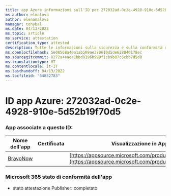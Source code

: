 ```yaml
---
title: app Azure informazioni sull'ID per 272032ad-0c2e-4928-910e-5d52b19f70d5
ms.author: elmalova
author: elenamalova
manager: tonybal
ms.date: 04/13/2022
ms.topic: article
ms.service: attestation
certification_type: attested
description: Tutte le informazioni sulla sicurezza e sulla conformità disponibili per 272032ad-0c2e-4928-910e-5d52b19f70d5.
ms.openlocfilehash: 5e08568a40a1ab509ae370610d5de628840178ec
ms.sourcegitcommit: 8272a4eaea1bbd9196b998f1cb9b87c6cbb7d5d0
ms.translationtype: MT
ms.contentlocale: it-IT
ms.lasthandoff: 04/13/2022
ms.locfileid: "64832783"
---
```

# <a name="azure-app-id-272032ad-0c2e-4928-910e-5d52b19f70d5"></a>ID app Azure: 272032ad-0c2e-4928-910e-5d52b19f70d5


### <a name="apps-associated-with-this-id"></a>App associate a questo ID:
| **Nome dell'app** | **Certificata** | **Visualizzazione in AppSource** |
|--------------|---------------|-----------------------|
| [BravoNow](../forward/WA200000157.md) |  | [https://appsource.microsoft.com/product/office/WA200000157](https://appsource.microsoft.com/product/office/WA200000157) |

### <a name="microsoft-365-app-compliance-status"></a>Microsoft 365 stato di conformità dell'app
- stato attestazione Publisher: completato
